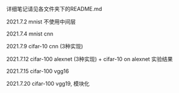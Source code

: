 详细笔记请见各文件夹下的README.md

2021.7.2 mnist 不使用中间层

2021.7.4 mnist cnn

2021.7.9 cifar-10 cnn (3种实现)

2021.7.12 cifar-100 alexnet (3种实现) + cifar-10 on alexnet 实验结果

2021.7.15 cifar-100 vgg16

2021.7.20 cifar-100 vgg19, 模块化
